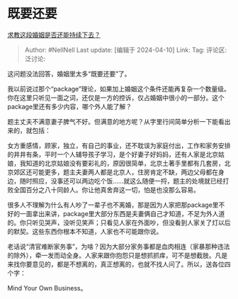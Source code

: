 # 既要还要
[求教这段婚姻是否还能持续下去？](https://www.zhihu.com/question/651093367/answer/3460723268)

> Author: #NellNell
> Last update: [编辑于 2024-04-10]
> Link:
> Tag:
> 评论区:
> 泛讨论:

这问题没法回答，婚姻里太多“既要还要”了。

我以前说过那个“package”理论，如果加上婚姻这个条件还能再复杂一个数量级。你在这里只听见一面之词，还仅是一方的控诉，仅占婚姻中很小的一部分。这个package里还有多少内容，哪个外人能了解？

题主丈夫不满意妻子脾气不好。但满意的地方呢？从字里行间简单分析一下能看出来的，就包括：

女方重感情，顾家，独立，有自己的事业，还不耽误为家庭付出，工作和家务安排的井井有条，平时一个人辅导孩子学习，是个好妻子好妈妈，还有人家是北京姑娘，我知道的北京姑娘没有要彩礼的，原因很简单，北京土著手里都有几套房，北京郊区还可能更多，题主夫妻两人都是北京人，住房肯定不缺，两边父母都在身边，随时照应，没事还可以两边吃个饭……就这么随便一捋，题主的处境就已经打败全国百分之八十同龄人。你让他真舍弃这一切，怕是也没那么容易。

很多人不理解为什么有人吵了一辈子也不离婚，那是因为人家把那package里不好的一面拿出来讲，package里大部分东西是夫妻俩自己才知道，不足为外人道的。你只听见哭声，没听见笑声；只看见人家在外面吵，但没看到人家关了灯以后的默契。这些东西你根本不知道，人家也不可能跟你说。

老话说“清官难断家务事”，为啥？因为大部分家务事都是血肉相连（家暴那种违法的除外），牵一发而动全身。人家来跟你抱怨只是想抓抓痒，可不是想截肢。凡是来找你要意见的，都是不想离的，真正想离的，也就不找人问了。所以，送各位四个字：

Mind Your Own Business。
